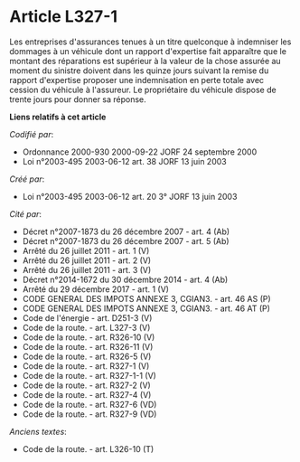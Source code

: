 # Article L327-1

Les entreprises d'assurances tenues à un titre quelconque à indemniser les dommages à un véhicule dont un rapport d'expertise
fait apparaître que le montant des réparations est supérieur à la valeur de la chose assurée au moment du sinistre doivent
dans les quinze jours suivant la remise du rapport d'expertise proposer une indemnisation en perte totale avec cession du
véhicule à l'assureur. Le propriétaire du véhicule dispose de trente jours pour donner sa réponse.

**Liens relatifs à cet article**

_Codifié par_:

  - Ordonnance 2000-930 2000-09-22 JORF 24 septembre 2000
  - Loi n°2003-495 2003-06-12 art. 38 JORF 13 juin 2003

_Créé par_:

  - Loi n°2003-495 2003-06-12 art. 20 3° JORF 13 juin 2003

_Cité par_:

  - Décret n°2007-1873 du 26 décembre 2007 - art. 4 (Ab)
  - Décret n°2007-1873 du 26 décembre 2007 - art. 5 (Ab)
  - Arrêté du 26 juillet 2011 - art. 1 (V)
  - Arrêté du 26 juillet 2011 - art. 2 (V)
  - Arrêté du 26 juillet 2011 - art. 3 (V)
  - Décret n°2014-1672 du 30 décembre 2014 - art. 4 (Ab)
  - Arrêté du 29 décembre 2017 - art. 1 (V)
  - CODE GENERAL DES IMPOTS ANNEXE 3, CGIAN3. - art. 46 AS (P)
  - CODE GENERAL DES IMPOTS ANNEXE 3, CGIAN3. - art. 46 AT (P)
  - Code de l'énergie - art. D251-3 (V)
  - Code de la route. - art. L327-3 (V)
  - Code de la route. - art. R326-10 (V)
  - Code de la route. - art. R326-11 (V)
  - Code de la route. - art. R326-5 (V)
  - Code de la route. - art. R327-1 (V)
  - Code de la route. - art. R327-1-1 (V)
  - Code de la route. - art. R327-2 (V)
  - Code de la route. - art. R327-4 (V)
  - Code de la route. - art. R327-6 (VD)
  - Code de la route. - art. R327-9 (VD)

_Anciens textes_:

  - Code de la route. - art. L326-10 (T)
